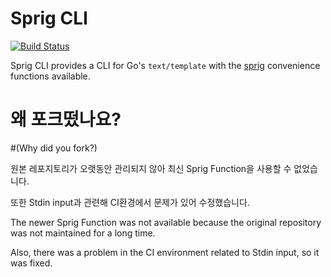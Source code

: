 # Sprig CLI
[![Build Status](https://travis-ci.org/euank/sprigcli.svg?branch=master)](https://travis-ci.org/euank/sprigcli)

Sprig CLI provides a CLI for Go's `text/template` with the [sprig](https://github.com/Masterminds/sprig) convenience functions available.

# 왜 포크떴나요?
#(Why did you fork?)

원본 레포지토리가 오랫동안 관리되지 않아 최신 Sprig Function을 사용할 수 없었습니다.

또한 Stdin input과 관련해 CI환경에서 문제가 있어 수정했습니다.

The newer Sprig Function was not available because the original repository was not maintained for a long time.

Also, there was a problem in the CI environment related to Stdin input, so it was fixed.
